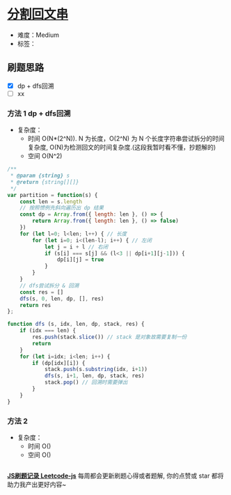 # [分割回文串](https://leetcode-cn.com/problems/palindrome-partitioning/)

- 难度：Medium
- 标签：

## 刷题思路

- [x] dp + dfs回溯
- [ ] xx

### 方法 1 dp + dfs回溯

- 复杂度：
    - 时间 O(N*(2^N)). N 为长度，O(2^N) 为 N 个长度字符串尝试拆分的时间复杂度, O(N)为检测回文的时间复杂度.(这段我暂时看不懂，抄题解的)
    - 空间 O(N^2)

``` js
/**
 * @param {string} s
 * @return {string[][]}
 */
var partition = function(s) {
    const len = s.length
    // 按照惯例先斜向遍历出 dp 结果
    const dp = Array.from({ length: len }, () => {
        return Array.from({ length: len }, () => false)
    })
    for (let l=0; l<len; l++) { // 长度
        for (let i=0; i<(len-l); i++) { // 左闭
            let j = i + l // 右闭
            if (s[i] === s[j] && (l<3 || dp[i+1][j-1])) {
                dp[i][j] = true
            }
        }
    }
    // dfs尝试拆分 & 回溯
    const res = []
    dfs(s, 0, len, dp, [], res)
    return res
};

function dfs (s, idx, len, dp, stack, res) {
    if (idx === len) {
        res.push(stack.slice()) // stack 是对象故需要复制一份
        return
    }
    for (let i=idx; i<len; i++) {
        if (dp[idx][i]) {
            stack.push(s.substring(idx, i+1))
            dfs(s, i+1, len, dp, stack, res)
            stack.pop() // 回溯时需要弹出
        }
    }
}
```

### 方法 2

- 复杂度：
    - 时间 O()
    - 空间 O()

``` js

```

**[JS刷题记录 Leetcode-js](https://github.com/Nodreame/leetcode-js)** 每周都会更新刷题心得或者题解, 你的点赞或 star 都将助力我产出更好内容~
